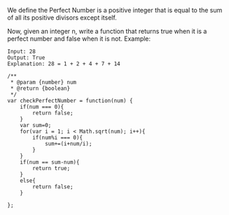 We define the Perfect Number is a positive integer that is equal to the sum of all its positive divisors except itself.

Now, given an integer n, write a function that returns true when it is a perfect number and false when it is not.
Example:
```
Input: 28
Output: True
Explanation: 28 = 1 + 2 + 4 + 7 + 14
```
```
/**
 * @param {number} num
 * @return {boolean}
 */
var checkPerfectNumber = function(num) {
    if(num === 0){
        return false;
    }
    var sum=0;
    for(var i = 1; i < Math.sqrt(num); i++){
        if(num%i === 0){
            sum+=(i+num/i);
        }
    }
    if(num == sum-num){
        return true;
    }
    else{
        return false;
    }

};
```